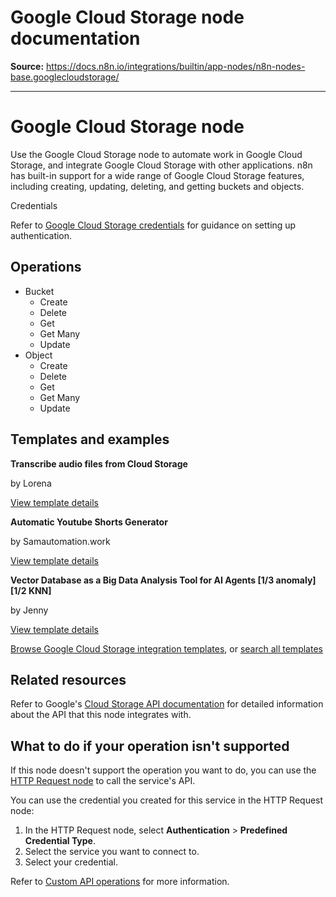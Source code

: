 # Google Cloud Storage node documentation

**Source:** https://docs.n8n.io/integrations/builtin/app-nodes/n8n-nodes-base.googlecloudstorage/

---

# Google Cloud Storage node

Use the Google Cloud Storage node to automate work in Google Cloud Storage, and integrate Google Cloud Storage with other applications. n8n has built-in support for a wide range of Google Cloud Storage features, including creating, updating, deleting, and getting buckets and objects.

Credentials

Refer to [Google Cloud Storage credentials](../../credentials/google/) for guidance on setting up authentication.

## Operations

- Bucket
  - Create
  - Delete
  - Get
  - Get Many
  - Update
- Object
  - Create
  - Delete
  - Get
  - Get Many
  - Update

## Templates and examples

**Transcribe audio files from Cloud Storage**

by Lorena

[View template details](https://n8n.io/workflows/1394-transcribe-audio-files-from-cloud-storage/)

**Automatic Youtube Shorts Generator**

by Samautomation.work

[View template details](https://n8n.io/workflows/2856-automatic-youtube-shorts-generator/)

**Vector Database as a Big Data Analysis Tool for AI Agents [1/3 anomaly][1/2 KNN]**

by Jenny

[View template details](https://n8n.io/workflows/2654-vector-database-as-a-big-data-analysis-tool-for-ai-agents-13-anomaly12-knn/)

[Browse Google Cloud Storage integration templates](https://n8n.io/integrations/google-cloud-storage/), or [search all templates](https://n8n.io/workflows/)

## Related resources

Refer to Google's [Cloud Storage API documentation](https://cloud.google.com/storage/docs/apis) for detailed information about the API that this node integrates with.

## What to do if your operation isn't supported

If this node doesn't support the operation you want to do, you can use the [HTTP Request node](../../core-nodes/n8n-nodes-base.httprequest/) to call the service's API.

You can use the credential you created for this service in the HTTP Request node:

1. In the HTTP Request node, select **Authentication** > **Predefined Credential Type**.
2. Select the service you want to connect to.
3. Select your credential.

Refer to [Custom API operations](../../../custom-operations/) for more information.
